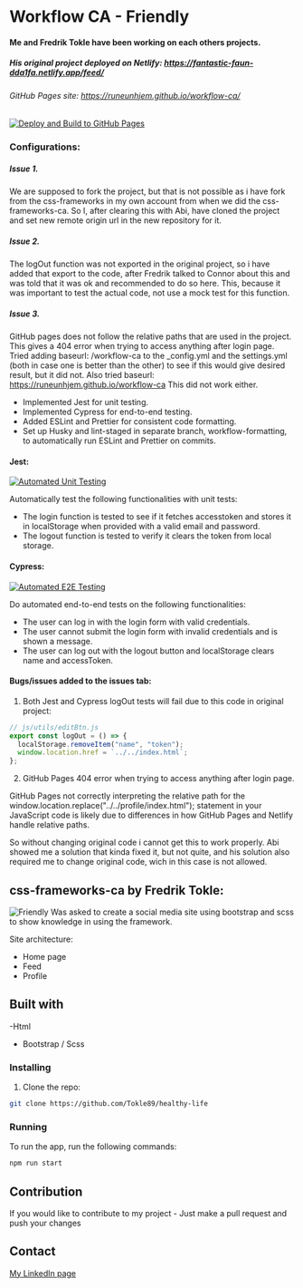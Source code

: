 # Workflow CA - Friendly

#### Me and Fredrik Tokle have been working on each others projects.

##### His original project deployed on Netlify: https://fantastic-faun-dda1fa.netlify.app/feed/

###### GitHub Pages site: https://runeunhjem.github.io/workflow-ca/

[![Deploy and Build to GitHub Pages](https://github.com/runeunhjem/workflow-ca/actions/workflows/deploy.yml/badge.svg)](https://github.com/runeunhjem/workflow-ca/actions/workflows/deploy.yml)

### Configurations:

##### Issue 1.

We are supposed to fork the project, but that is not possible as i have fork from the css-frameworks in my own account from when we did the css-frameworks-ca.
So I, after clearing this with Abi, have cloned the project and set new remote origin url in the new repository for it.

##### Issue 2.

The logOut function was not exported in the original project, so i have added that export to the code, after Fredrik talked to Connor about this and was told that it was ok and recommended to do so here. This, because it was important to test the actual code, not use a mock test for this function.

##### Issue 3.

GitHub pages does not follow the relative paths that are used in the project. This gives a 404 error when trying to access anything after login page.
Tried adding baseurl: /workflow-ca to the \_config.yml and the settings.yml (both in case one is better than the other) to see if this would give desired result, but it did not.
Also tried baseurl: https://runeunhjem.github.io/workflow-ca
This did not work either.

- Implemented Jest for unit testing.
- Implemented Cypress for end-to-end testing.
- Added ESLint and Prettier for consistent code formatting.
- Set up Husky and lint-staged in separate branch, workflow-formatting, to automatically run ESLint and Prettier on commits.

#### Jest:

[![Automated Unit Testing](https://github.com/runeunhjem/workflow-ca/actions/workflows/unit-test.yml/badge.svg)](https://github.com/runeunhjem/workflow-ca/actions/workflows/unit-test.yml)

Automatically test the following functionalities with unit tests:

- The login function is tested to see if it fetches accesstoken and stores it in localStorage when provided with a valid email and password.
- The logout function is tested to verify it clears the token from local storage.

#### Cypress:

[![Automated E2E Testing](https://github.com/runeunhjem/workflow-ca/actions/workflows/main.yml/badge.svg)](https://github.com/runeunhjem/workflow-ca/actions/workflows/main.yml)

Do automated end-to-end tests on the following functionalities:

- The user can log in with the login form with valid credentials.
- The user cannot submit the login form with invalid credentials and is shown a message.
- The user can log out with the logout button and localStorage clears name and accessToken.

#### Bugs/issues added to the issues tab:

1. Both Jest and Cypress logOut tests will fail due to this code in original project:

```javascript
// js/utils/editBtn.js
export const logOut = () => {
  localStorage.removeItem("name", "token");
  window.location.href = `../../index.html`;
};
```

2. GitHub Pages 404 error when trying to access anything after login page.

GitHub Pages not correctly interpreting the relative path for the window.location.replace("../../profile/index.html"); statement in your JavaScript code is likely due to differences in how GitHub Pages and Netlify handle relative paths.

So without changing original code i cannot get this to work properly.
Abi showed me a solution that kinda fixed it, but not quite, and his solution also required me to change original code, wich in this case is not allowed.

## css-frameworks-ca by Fredrik Tokle:

![Friendly](https://github.com/Tokle89/css-frameworks/assets/94007467/216af4e8-93c7-4f9f-9292-b2401af816e7)
Was asked to create a social media site using bootstrap and scss to show knowledge in using the framework.

Site architecture:

- Home page
- Feed
- Profile

## Built with

-Html

- Bootstrap / Scss

### Installing

1. Clone the repo:

```bash
git clone https://github.com/Tokle89/healthy-life
```

### Running

To run the app, run the following commands:

```bash
npm run start
```

## Contribution

If you would like to contribute to my project - Just make a pull request and push your changes

## Contact

[My LinkedIn page](https://www.linkedin.com/in/fredrik-tokle-0994a023b/)
